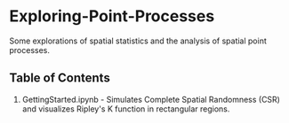 # Exploring-Point-Processes

Some explorations of spatial statistics and the analysis of spatial point processes.

## Table of Contents

  1. GettingStarted.ipynb
    - Simulates Complete Spatial Randomness (CSR) and visualizes Ripley's K function in rectangular regions.

